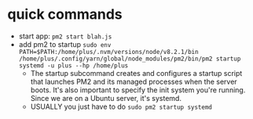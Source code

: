 # quick commands
  - start app: `pm2 start blah.js`
  - add pm2 to startup `sudo env PATH=$PATH:/home/plus/.nvm/versions/node/v8.2.1/bin /home/plus/.config/yarn/global/node_modules/pm2/bin/pm2 startup systemd -u plus --hp /home/plus`
    + The startup subcommand creates and configures a startup script that launches PM2 and its managed processes when the server boots. It's also important to specify the init system you're running. Since we are on a Ubuntu server, it's systemd.
    + USUALLY you just have to do `sudo pm2 startup systemd`
